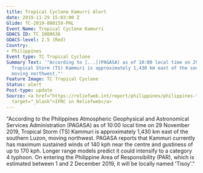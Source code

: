 ```yaml
---
title: Tropical Cyclone Kamurri Alert
date: 2019-11-29 15:03:00 Z
Glide: TC-2019-000159-PHL
Event Name: Tropical Cyclone Kamurri
GDACS ID: TC 1000636
GDACS-level: 2.5 (Red)
Country:
- Philippines
Event type: TC Tropical Cyclone
Summary Text: '"According to [...](PAGASA) as of 10:00 local time on 29 November 2019,
  Tropical Storm (TS) Kammuri is approximately 1,430 km east of the southern Luzon,
  moving northwest."'
Feature Image: TC Tropical Cyclone
Status: alert
Post-type: update
Source: <a href="https://reliefweb.int/report/philippines/philippines-tropical-storm-kammuri-information-bulletin"
  target="_blank">IFRC in Reliefweb</a>
---
```


"According to the Philippines Atmospheric Geophysical and Astronomical Services Administration (PAGASA) as of 10:00 local time on 29 November 2019, Tropical Storm (TS) Kammuri is approximately 1,430 km east of the southern Luzon, moving northwest. PAGASA reports that Kammuri currently has maximum sustained winds of 140 kph near the centre and gustiness of up to 170 kph. Longer range models predict it could intensify to a category 4 typhoon. On entering the Philippine Area of Responsibility (PAR), which is estimated between 1 and 2 December 2019, it will be locally named 'Tisoy'."